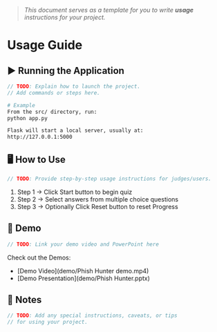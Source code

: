 > *This document serves as a template for you to write **usage** instructions for your project.* 

# Usage Guide

## ▶️ Running the Application
``` c
// TODO: Explain how to launch the project.
// Add commands or steps here.
```
``` bash
# Example
From the src/ directory, run:
python app.py

Flask will start a local server, usually at:
http://127.0.0.1:5000
```

## 🖥️ How to Use
``` c
// TODO: Provide step-by-step usage instructions for judges/users.
```
1. Step 1 -> Click Start button to begin quiz
2. Step 2 -> Select answers from multiple choice questions
3. Step 3 -> Optionally Click Reset button to reset Progress

## 🎥 Demo
``` c
// TODO: Link your demo video and PowerPoint here
```
Check out the Demos: 
- [Demo Video](demo/Phish Hunter demo.mp4)
- [Demo Presentation](demo/Phish Hunter.pptx)

## 📌 Notes
``` c
// TODO: Add any special instructions, caveats, or tips
// for using your project.
```
